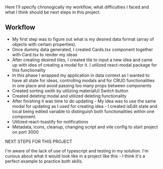 Here I'll specify chronogically my workflow, what difficulties I faced and what I think should be next steps in this project.

## Workflow

- My first step was to figure out what is my desired data format (array of objects with certain properties).
- Once dummy data generated, I created Cards.tsx component together with Card.tsx to render my ideas
- After creating desired tiles, I created tile to input a new idea and came up with idea of creating a modal for it. I utilized react-modal package for this functionality
- In this phase I wrapped my application in data context as I wanted to have all state for ideas, controlling modals and for CRUD functionalities in one place and avoid passing too many props between components
- Created sorting swith by utilizing materialUI Switch button
- Created deleting modal and utilized deleting functionality
- After finishing it was time to do updating - My idea was to use the same modal for updating as I used for creating idea - I created isEdit state and local being edited variable to distinguish both functionalities within one component.
- Utilized react-toastify for notifications
- Metadata, icons, cleanup, changing script and vite config to start project on port 3000

NEXT STEPS FOR THIS PROJECT

I'm aware of the lack of use of typescript and testing in my solution. I'm curious about what it would look like in a project like this - I think it's a perfect example to practice both skills.
